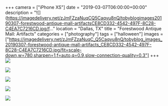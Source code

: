 +++
camera = ["iPhone XS"]
date = "2019-03-07T06:00:00+00:00"
description = "![](https://imagedelivery.net/zJmFZzaNuqCQ5Caqyu8nQ/tobyblogimages20190307-forestwood-antique-mall-artifactsCE8CD332-4542-497F-8C28-C4EA7C7216CD.jpg/f..."
location = "Dallas, TX"
title = "Forestwood Antique Mall: Artifacts"
categories = ["photography"]
tags = ["halloween"]
images = ["https://imagedelivery.net/zJmFZzaNuqC_Q5Caqyu8nQ/tobyblog_images_20190307-forestwood-antique-mall-artifacts_CE8CD332-4542-497F-8C28-C4EA7C7216CD.jpg/fit=scale-down,w=780,sharpen=1,f=auto,q=0.9,slow-connection-quality=0.3"]
+++
![](https://imagedelivery.net/zJmFZzaNuqC_Q5Caqyu8nQ/tobyblog_images_20190307-forestwood-antique-mall-artifacts_CE8CD332-4542-497F-8C28-C4EA7C7216CD.jpg/fit=scale-down,w=780,sharpen=1,f=auto,q=0.9,slow-connection-quality=0.3)
<!--more-->
![](https://imagedelivery.net/zJmFZzaNuqC_Q5Caqyu8nQ/tobyblog_images_remote_cloudinary_22f5c22c_9E4BAB17-DCBD-4E21-BBE6-21F429BEA162.jpg/fit=scale-down,w=780,sharpen=1,f=auto,q=0.9,slow-connection-quality=0.3)

![](https://imagedelivery.net/zJmFZzaNuqC_Q5Caqyu8nQ/tobyblog_images_remote_cloudinary_5584568d_907FB25E-9B68-43F6-A37C-E37E29DDE0C3.jpg/fit=scale-down,w=780,sharpen=1,f=auto,q=0.9,slow-connection-quality=0.3)

![](https://imagedelivery.net/zJmFZzaNuqC_Q5Caqyu8nQ/tobyblog_images_remote_cloudinary_3363aa4a_A4C4C14C-2825-444F-8C34-F6A06F07E4D5.jpg/fit=scale-down,w=780,sharpen=1,f=auto,q=0.9,slow-connection-quality=0.3)

![](https://imagedelivery.net/zJmFZzaNuqC_Q5Caqyu8nQ/tobyblog_images_remote_cloudinary_678b68cf_8C195F3B-6781-4D66-8EEE-CB14D1D7426D.jpg/fit=scale-down,w=780,sharpen=1,f=auto,q=0.9,slow-connection-quality=0.3)
